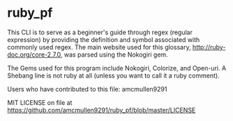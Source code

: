 # ruby_pf

This CLI is to serve as a beginner's guide through regex (regular expression) by providing the definition and symbol associated with  commonly used regex. The main website used for this glossary, http://ruby-doc.org/core-2.7.0, was parsed using the Nokogiri gem.

The Gems used for this program include Nokogiri, Colorize, and Open-uri.  A Shebang line is not ruby at all (unless you want to call it a ruby comment).

Users who have contributed to this file: amcmullen9291


MIT LICENSE on file at https://github.com/amcmullen9291/ruby_pf/blob/master/LICENSE

